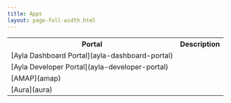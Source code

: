 ```yaml
---
title: Apps
layout: page-full-width.html
---
```


<table style="width: 100%;">
<tr>
<th>Portal</th>
<th>Description</th>
</tr>
<tr>
<td>[Ayla Dashboard Portal](ayla-dashboard-portal)</td>
<td>&nbsp;</td>
</tr>
<tr>
<td>[Ayla Developer Portal](ayla-developer-portal)</td>
<td>&nbsp;</td>
</tr>
<tr>
<td>[AMAP](amap)</td>
<td>&nbsp;</td>
</tr>
<tr>
<td>[Aura](aura)</td>
<td>&nbsp;</td>
</tr>
<tr>
</table>